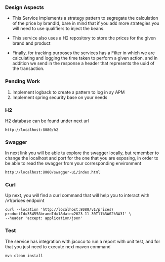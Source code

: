 ### Design Aspects

* This Service implements a strategy pattern to segregate the calculation of the price
by brandId, bare in mind that if you add more strategies you  will need to use
qualifiers to inject the beans.

* This service also uses a H2 repository to store the prices for the given brand and product

* Finally, for tracking purposes the services has a Filter in which we are calculating and logging
the time taken to perform a given action, and in addition we send in the response a header
that represents the uuid of the transaction. 

### Pending Work

1. Implement logback to create a pattern to log in ay APM
2. Implement spring security base on your needs

### H2

H2 database can be found under next url

```
http://localhost:8080/h2
```

### Swagger

In next link you will be able tu explore the swagger locally, but remember to change the 
localhost and port for the one that you are exposing, in order to be able to read the swagger
from your corresponding environment

```
http://localhost:8080/swagger-ui/index.html
```

### Curl

Up next, you will find a curl command that will help you to interact with /v1/prices endpoint

```
curl --location 'http://localhost:8080/v1/prices?productId=35455&brandId=1&date=2023-11-30T11%3A02%3A31' \
--header 'accept: application/json'
```

### Test

The service has integration with jacoco to run a report with unit test, and for that you just need to execute next maven command

```
mvn clean install
```